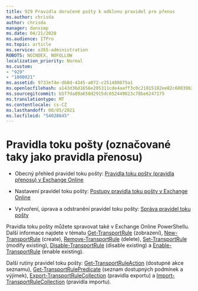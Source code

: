 ```yaml
---
title: 929 Pravidla doručené pošty k odklonu pravidel pro přenos
ms.author: chrisda
author: chrisda
manager: dansimp
ms.date: 04/21/2020
ms.audience: ITPro
ms.topic: article
ms.service: o365-administration
ROBOTS: NOINDEX, NOFOLLOW
localization_priority: Normal
ms.custom:
- "929"
- "1800021"
ms.assetid: 9733ef4e-db8d-4345-a072-c251480875a1
ms.openlocfilehash: a143d36d1656e205311cde4aaff3c0c21815182ee82c60039b2219addac218cb
ms.sourcegitcommit: b5f7da89a650d2915dc652449623c78be6247175
ms.translationtype: MT
ms.contentlocale: cs-CZ
ms.lasthandoff: 08/05/2021
ms.locfileid: "54028645"
---
```

# <a name="mail-flow-rules-also-known-as-transport-rules"></a>Pravidla toku pošty (označované taky jako pravidla přenosu)

- Obecný přehled pravidel toku pošty: [Pravidla toku pošty (pravidla přenosu) v Exchange Online](https://technet.microsoft.com/library/jj919238.aspx)

- Nastavení pravidel toku pošty: [Postupy pravidla toku pošty v Exchange Online](https://technet.microsoft.com/library/dn600436.aspx)

- Vytvoření, úprava a odstranění pravidel toku pošty: [Správa pravidel toku pošty](https://technet.microsoft.com/library/jj657505.aspx)

Pravidla toku pošty můžete spravovat také v Exchange Online PowerShellu. Další informace najdete v tématu [Get-TransportRule](https://docs.microsoft.com/powershell/module/exchange/policy-and-compliance/get-transportrule) (zobrazení), [New-TransportRule](https://docs.microsoft.com/powershell/module/exchange/policy-and-compliance/new-transportrule) (create), [Remove-TransportRule](https://docs.microsoft.com/powershell/module/exchange/policy-and-compliance/remove-transportrule) (delete), [Set-TransportRule](https://docs.microsoft.com/powershell/module/exchange/policy-and-compliance/set-transportrule) (modify existing), [Disable-TransportRule](https://docs.microsoft.com/powershell/module/exchange/policy-and-compliance/disable-transportrule) (disable existing) a [Enable-TransportRule](https://docs.microsoft.com/powershell/module/exchange/policy-and-compliance/enable-transportrule) (enable existing).

Další rutiny pravidel toku pošty: [Get-TransportRuleAction](https://docs.microsoft.com/powershell/module/exchange/policy-and-compliance/get-transportruleaction) (dostupné akce seznamu), [Get-TransportRulePredicate](https://docs.microsoft.com/powershell/module/exchange/policy-and-compliance/get-transportrulepredicate) (seznam dostupných podmínek a výjimek), [Export-TransportRuleCollection](https://docs.microsoft.com/powershell/module/exchange/policy-and-compliance/export-transportrulecollection) (pravidla exportu) a [Import-TransportRuleCollection](https://docs.microsoft.com/powershell/module/exchange/policy-and-compliance/import-transportrulecollection) (pravidla importu).
